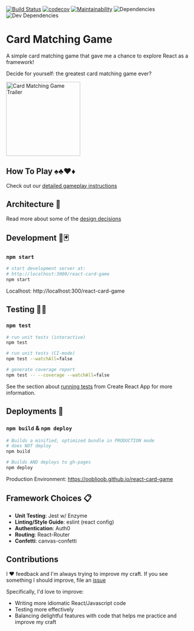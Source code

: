 [![Build Status](https://travis-ci.com/Ooblioob/react-card-game.svg?branch=master)](https://travis-ci.com/Ooblioob/react-card-game)
[![codecov](https://codecov.io/gh/Ooblioob/react-card-game/branch/master/graph/badge.svg)](https://codecov.io/gh/Ooblioob/react-card-game)
[![Maintainability](https://api.codeclimate.com/v1/badges/d1cb6dde25e3fbcd9811/maintainability)](https://codeclimate.com/github/Ooblioob/react-card-game/maintainability)
![Dependencies](https://img.shields.io/david/ooblioob/react-card-game)
![Dev Dependencies](https://img.shields.io/david/dev/ooblioob/react-card-game)

# Card Matching Game

A simple card matching game that gave me a chance to explore React as a framework!

Decide for yourself: the greatest card matching game ever? 

<img src="docs/gameplay_trailer.gif" alt="Card Matching Game Trailer" height="200px">

## How To Play ♠♣♥♦

Check out our [detailed gameplay instructions](docs/instructions.md)

## Architecture 🏡

Read more about some of the [design decisions](docs/Architecture.md)

## Development 🎴🃏

### `npm start`

```bash
# start development server at:
# http://localhost:3000/react-card-game
npm start
```

Localhost: http://localhost:300/react-card-game

## Testing 🧪✅

### `npm test`

```bash
# run unit tests (interactive)
npm test

# run unit tests (CI-mode)
npm test --watchAll=false

# generate coverage report
npm test -- --coverage --watchAll=false
```

See the section about [running tests](https://facebook.github.io/create-react-app/docs/running-tests) from Create React App for more information.

## Deployments 🚀

### `npm build` & `npm deploy`

```bash
# Builds a minified, optimized bundle in PRODUCTION mode
# does NOT deploy
npm build

# Builds AND deploys to gh-pages
npm deploy
```

Production Environment: https://ooblioob.github.io/react-card-game

## Framework Choices 📋

- **Unit Testing**: Jest w/ Enzyme
- **Linting/Style Guide**: eslint (react config)
- **Authentication**: Auth0
- **Routing**: React-Router
- **Confetti**: canvas-confetti

## Contributions

I ❤ feedback and I'm always trying to improve my craft. If you see something I should improve, file an [issue](https://github.com/Ooblioob/react-card-game/issues)

Specifically, I'd love to improve:

- Writing more idiomatic React/Javascript code
- Testing more effectively
- Balancing delightful features with code that helps me practice and improve my craft
